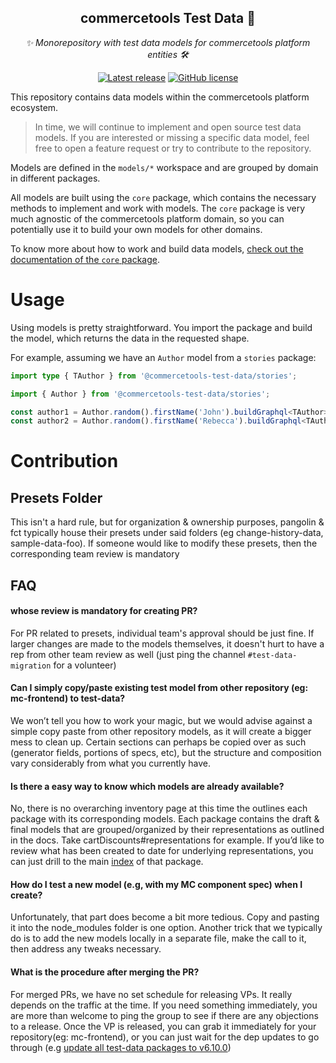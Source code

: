 <h2 align="center">commercetools Test Data 🤖</h2>
<p align="center">
  <i>✨ Monorepository with test data models for commercetools platform entities 🛠</i>
</p>
<p align="center">
  <a href="https://github.com/commercetools/test-data/releases"><img src="https://badgen.net/github/release/commercetools/test-data" alt="Latest release" /></a> <a href="https://github.com/commercetools/test-data/blob/master/LICENSE"><img src="https://badgen.net/github/license/commercetools/test-data" alt="GitHub license" /></a>
</p>

This repository contains data models within the commercetools platform ecosystem.

> In time, we will continue to implement and open source test data models. If you are interested or missing a specific data model, feel free to open a feature request or try to contribute to the repository.

Models are defined in the `models/*` workspace and are grouped by domain in different packages.

All models are built using the `core` package, which contains the necessary methods to implement and work with models. The `core` package is very much agnostic of the commercetools platform domain, so you can potentially use it to build your own models for other domains.

To know more about how to work and build data models, [check out the documentation of the `core` package](./core).

# Usage

Using models is pretty straightforward. You import the package and build the model, which returns the data in the requested shape.

For example, assuming we have an `Author` model from a `stories` package:

```ts
import type { TAuthor } from '@commercetools-test-data/stories';

import { Author } from '@commercetools-test-data/stories';

const author1 = Author.random().firstName('John').buildGraphql<TAuthor>();
const author2 = Author.random().firstName('Rebecca').buildGraphql<TAuthor>();
```

# Contribution

## Presets Folder

This isn't a hard rule, but for organization & ownership purposes, pangolin & fct typically house their presets under said folders (eg change-history-data, sample-data-foo). If someone would like to modify these presets, then the corresponding team review is mandatory

## FAQ

#### whose review is mandatory for creating PR?

For PR related to presets, individual team's approval should be just fine. If larger changes are made to the models themselves, it doesn't hurt to have a rep from other team review as well (just ping the channel `#test-data-migration` for a volunteer)

#### Can I simply copy/paste existing test model from other repository (eg: mc-frontend) to test-data?

We won’t tell you how to work your magic, but we would advise against a simple copy paste from other repository models, as it will create a bigger mess to clean up. Certain sections can perhaps be copied over as such (generator fields, portions of specs, etc), but the structure and composition vary considerably from what you currently have.

#### Is there a easy way to know which models are already available?

No, there is no overarching inventory page at this time the outlines each package with its corresponding models.
Each package contains the draft & final models that are grouped/organized by their representations as outlined in the docs.
Take cartDiscounts#representations for example. If you’d like to review what has been created to date for underlying representations, you can just drill to the main [index](https://github.com/commercetools/test-data/blob/main/models/cart-discount/src/index.ts) of that package.

#### How do I test a new model (e.g, with my MC component spec) when I create?

Unfortunately, that part does become a bit more tedious.
Copy and pasting it into the node_modules folder is one option.
Another trick that we typically do is to add the new models locally in a separate file, make the call to it, then address any tweaks necessary.

#### What is the procedure after merging the PR?

For merged PRs, we have no set schedule for releasing VPs. It really depends on the traffic at the time. If you need something immediately, you are more than welcome to ping the group to see if there are any objections to a release. Once the VP is released, you can grab it immediately for your repository(eg: mc-frontend), or you can just wait for the dep updates to go through (e.g [update all test-data packages to v6.10.0](https://github.com/commercetools/merchant-center-frontend/pull/16069))
